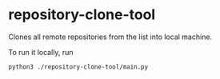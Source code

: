 # repository-clone-tool

Clones all remote repositories from the list into local machine.

To run it locally, run
```shell
python3 ./repository-clone-tool/main.py
```